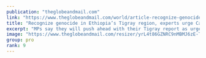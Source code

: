 ```yaml
---
publication: "theglobeandmail.com"
link: "https://www.theglobeandmail.com/world/article-recognize-genocide-in-ethiopias-tigray-region-experts-urge-canadian/"
title: "Recognize genocide in Ethiopia’s Tigray region, experts urge Canadian committee"
excerpt: "MPs say they will push ahead with their Tigray report as urgently as they can, spurred on by witnesses who described mass rapes and starvation"
image: "https://www.theglobeandmail.com/resizer/yrL4t86GZNRC9nMBMJ6zE-TlptM=/1200x800/filters:quality(80)/cloudfront-us-east-1.images.arcpublishing.com/tgam/JKTAMNUNSJPDJCOC5O35QSFGW4.jpg"
group: pro
rank: 9
---
```

